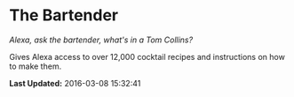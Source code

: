 # The Bartender
*Alexa, ask the bartender, what's in a Tom Collins?*

Gives Alexa access to over 12,000 cocktail recipes and instructions on how to make them.

**Last Updated:** 2016-03-08 15:32:41